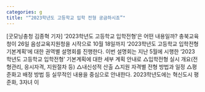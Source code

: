 ```yaml
---
categories: g
title: "“2023학년도 고등학교 입학 전형 궁금하시죠”"
---
```

[굿모닝충청 김종혁 기자] ‘2023학년도 고등학교 입학전형’은 어떤 내용일까? 충북교육청이 26일 음성교육지원청을 시작으로 10월 18일까지 ‘2023학년도 고등학교 입학전형 기본계획’에 대한 권역별 설명회를 진행한다. 이번 설명회는 지난 5월에 시행한 ‘2023학년도 고등학교 입학전형’ 기본계획에 대한 세부 계획 안내로 △입학전형 실시 개요(전형관리, 응시자격, 지원절차 등) △내신성적 산출 △지원 자격별 전형 방법과 일정 △평준화고 배정 방법 등 실무적인 내용을 중심으로 안내한다. 2023학년도에는 혁신도시 평준화, 3자녀 이